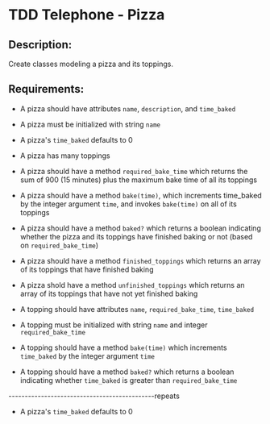 # TDD Telephone - Pizza

## Description:

Create classes modeling a pizza and its toppings.

## Requirements:

- A pizza should have attributes `name`, `description`, and `time_baked`
- A pizza must be initialized with string `name`
- A pizza's `time_baked` defaults to 0
- A pizza has many toppings
- A pizza should have a method `required_bake_time` which returns the sum of 900 (15 minutes) plus the maximum bake time of all its toppings
- A pizza should have a method `bake(time)`, which increments time_baked by the integer argument `time`, and invokes `bake(time)` on all of its toppings
- A pizza should have a method `baked?` which returns a boolean indicating whether the pizza and its toppings have finished baking or not (based on `required_bake_time`)
- A pizza should have a method `finished_toppings` which returns an array of its toppings that have finished baking
- A pizza shold have a method `unfinished_toppings` which returns an array of its toppings that have not yet finished baking

- A topping should have attributes `name`, `required_bake_time`, `time_baked`
- A topping must be initialized with string `name` and integer `required_bake_time`
- A topping should have a method `bake(time)` which increments `time_baked` by the integer argument `time`
- A topping should have a method `baked?` which returns a boolean indicating whether `time_baked` is greater than `required_bake_time`

---------------------------------------------repeats
- A pizza's `time_baked` defaults to 0
